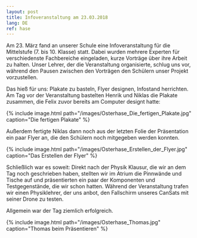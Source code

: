 ```yaml
---
layout: post
title: Infoveranstaltung am 23.03.2018
lang: DE
ref: hase
---
```


Am 23. März fand an unserer Schule eine Infoveranstaltung für
die Mittelstufe (7. bis 10. Klasse) statt. Dabei wurden mehrere
Experten für verschiedenste Fachbereiche eingeladen, kurze Vorträge
über ihre Arbeit zu halten.
Unser Lehrer, der die Veranstaltung organisierte, schlug uns vor,
während den Pausen zwischen den Vorträgen den Schülern unser Projekt
vorzustellen.

Das hieß für uns: Plakate zu basteln, Flyer designen, Infostand herrichten.
Am Tag vor der Veranstaltung bastelten Henrik und Niklas die Plakate zusammen,
die Felix zuvor bereits am Computer designt hatte:

{% include image.html path="/images/Osterhase_Die_fertigen_Plakate.jpg" caption="Die fertigen Plakate" %}

Außerdem fertigte Niklas dann noch aus der letzten Folie der
Präsentation ein paar Flyer an, die den Schülern noch mitgegeben
werden konnten.

{% include image.html path="/images/Osterhase_Erstellen_der_Flyer.jpg" caption="Das Erstellen der Flyer" %}

Schließlich war es soweit: Direkt nach der Physik Klausur, die wir an dem Tag
noch geschrieben haben, stellten wir im Atrium die Pinnwände und Tische auf
und präsentierten ein paar der Komponenten und Testgegenstände, die wir schon hatten.
Während der Veranstaltung trafen wir einen Physiklehrer,
der uns anbot, den Fallschirm unseres CanSats mit seiner Drone zu testen.

Allgemein war der Tag ziemlich erfolgreich.

{% include image.html path="/images/Osterhase_Thomas.jpg" caption="Thomas beim Präsentieren" %}
